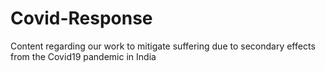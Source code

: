 # Covid-Response
Content regarding our work to mitigate suffering due to secondary effects from the Covid19 pandemic in India
